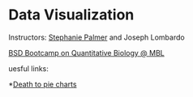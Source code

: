 # Data Visualization
Instructors: [Stephanie Palmer](http://palmerlab.uchicago.edu/) and Joseph Lombardo

[BSD Bootcamp on Quantitative Biology @ MBL](http://gradprograms.bsd.uchicago.edu/current_students/MBLBootcamp.html)

uesful links:

*[Death to pie charts](http://www.storytellingwithdata.com/blog/2011/07/death-to-pie-charts)



